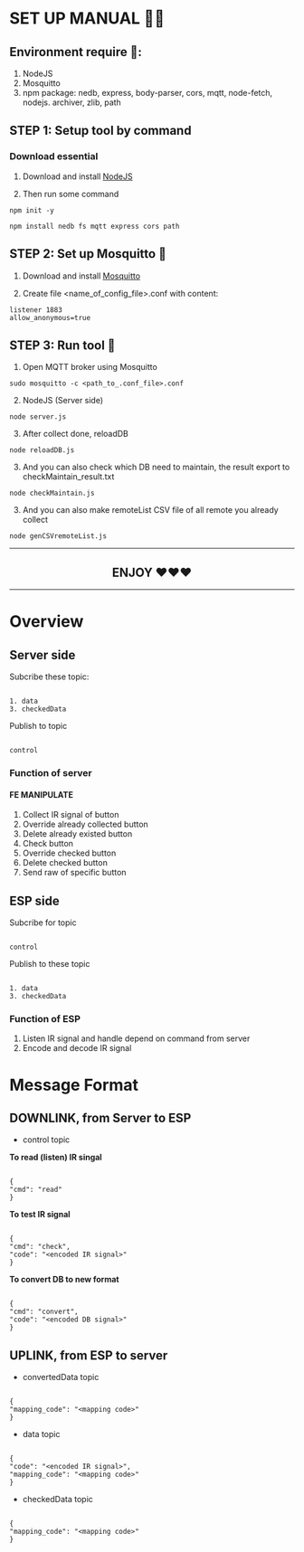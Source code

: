 # SET UP MANUAL 🤖🤖

## Environment require 👺:

1. NodeJS
2. Mosquitto
3. npm package: nedb, express, body-parser, cors, mqtt, node-fetch, nodejs. archiver, zlib, path

## STEP 1: Setup tool by command

### Download essential

1. Download and install [NodeJS](https://nodejs.org/en/download/current)

2. Then run some command

```
npm init -y
```

```
npm install nedb fs mqtt express cors path
```

## STEP 2: Set up Mosquitto 🦟

1. Download and install [Mosquitto](https://github.com/benbalter/word-to-markdown)

2. Create file <name_of_config_file>.conf with content:

```
listener 1883
allow_anonymous=true
```

## STEP 3: Run tool 🏇

1. Open MQTT broker using Mosquitto

```
sudo mosquitto -c <path_to_.conf_file>.conf
```

2. NodeJS (Server side)

```
node server.js
```

3. After collect done, reloadDB

```
node reloadDB.js
```

3. And you can also check which DB need to maintain, the result export to checkMaintain_result.txt

```
node checkMaintain.js
```

3. And you can also make remoteList CSV file of all remote you already collect

```
node genCSVremoteList.js
```

<hr>
<h2 align='center'>ENJOY ❤️❤️❤️</h2>
<hr>

# Overview

## Server side

Subcribe these topic:

```

1. data
3. checkedData

```

Publish to topic

```

control

```

### Function of server

#### FE MANIPULATE

1. Collect IR signal of button
2. Override already collected button
3. Delete already existed button
4. Check button
5. Override checked button
6. Delete checked button
7. Send raw of specific button

## ESP side

Subcribe for topic

```

control

```

Publish to these topic

```

1. data
3. checkedData

```

### Function of ESP

1. Listen IR signal and handle depend on command from server
2. Encode and decode IR signal

# Message Format

## DOWNLINK, from Server to ESP

- control topic

**To read (listen) IR singal**

```

{
"cmd": "read"
}

```

**To test IR signal**

```

{
"cmd": "check",
"code": "<encoded IR signal>"
}

```

**To convert DB to new format**

```

{
"cmd": "convert",
"code": "<encoded DB signal>"
}

```

## UPLINK, from ESP to server

- convertedData topic

```

{
"mapping_code": "<mapping code>"
}

```

- data topic

```

{
"code": "<encoded IR signal>",
"mapping_code": "<mapping code>"
}

```

- checkedData topic

```

{
"mapping_code": "<mapping code>"
}

```
